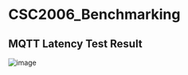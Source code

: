 # CSC2006_Benchmarking

## MQTT Latency Test Result 
![image](https://user-images.githubusercontent.com/23652958/163563253-5f492fe8-dfa4-42fd-a434-7c66c826fc4e.png)
